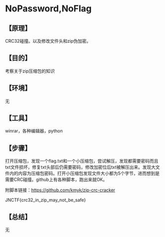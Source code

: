 # NoPassword,NoFlag
## **【原理】**

CRC32碰撞。以及修改文件头和zip伪加密。

## **【目的】**

考察关于zip压缩包的知识

## **【环境】**

无

## **【工具】**

winrar，各种编辑器，python

## **【步骤】**

打开压缩包，发现一个flag.txt和一个小压缩包，尝试解压，发现都需要密码而且txt文件损坏，修复txt头部后仍需要密码，修改加密位后txt被解压出来。发现大文件内的内容为压缩包密码。打开小压缩包发现文件大小都为5个字节，进而想到是需要CRC碰撞。github上有各种脚本，跑出来就OK。

附脚本链接：https://github.com/kmyk/zip-crc-cracker

JNCTF{crc32_in_zip_may_not_be_safe}

## **【总结】**

无